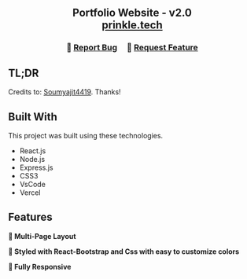 <h2 align="center">
  Portfolio Website - v2.0<br/>
  <a href="https://prinkle.vercel.app/" target="_blank">prinkle.tech</a>
</h2>


<h3 align="center">
    🔹
    <a href="https://github.com/prinkle-singharia/Portfolio/issues">Report Bug</a> &nbsp; &nbsp;
    🔹
    <a href="https://github.com/prinkle-singharia/Portfolio/issues">Request Feature</a>
</h3>

## TL;DR

Credits to: [Soumyajit4419](https://github.com/soumyajit4419/Portfolio). Thanks!

## Built With

This project was built using these technologies.

- React.js
- Node.js
- Express.js
- CSS3
- VsCode
- Vercel

## Features

**📖 Multi-Page Layout**

**🎨 Styled with React-Bootstrap and Css with easy to customize colors**

**📱 Fully Responsive**
